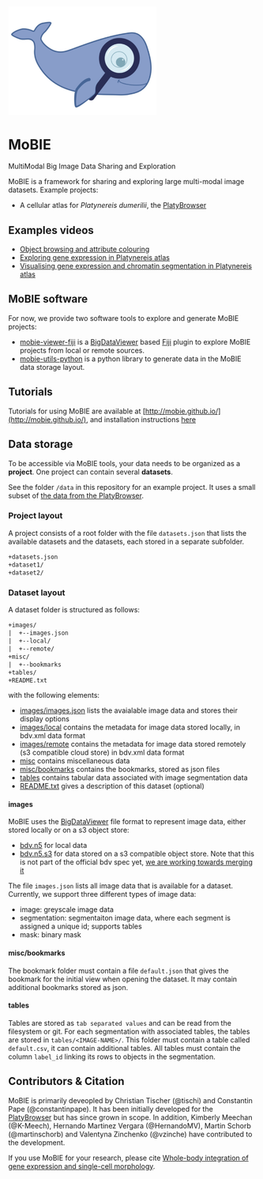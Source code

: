 <img width="300" src="images/mobie-logo-highres.png"></img>


# MoBIE

MultiModal Big Image Data Sharing and Exploration

MoBIE is a framework for sharing and exploring large multi-modal image datasets.
Example projects:
- A cellular atlas for *Platynereis dumerilii*, the [PlatyBrowser](https://github.com/mobie-org/platybrowser-datasets)

## Examples videos

- [Object browsing and attribute colouring](https://youtu.be/HENo-vq-6to)
- [Exploring gene expression in Platynereis atlas](https://youtu.be/4SR5GoSiCVE)
- [Visualising gene expression and chromatin segmentation in Platynereis atlas](https://youtu.be/tdOLelm6Vlw)

## MoBIE software

For now, we provide two software tools to explore and generate MoBIE projects:
- [mobie-viewer-fiji](https://github.com/mobie-org/mobie-viewer-fiji) is a [BigDataViewer](https://imagej.net/BigDataViewer) based [Fiji](https://fiji.sc/) plugin to explore MoBIE projects from local or remote sources.
- [mobie-utils-python](https://github.com/mobie-org/mobie-utils-python) is a python library to generate data in the MoBIE data storage layout.


## Tutorials
Tutorials for using MoBIE are available at [http://mobie.github.io/](http://mobie.github.io/), and
installation instructions [here](https://github.com/mobie/mobie-viewer-fiji)

## Data storage

To be accessible via MoBIE tools, your data needs to be organized as a **project**.
One project can contain several **datasets**.

See the folder `/data` in this repository for an example project. It uses a small subset of [the data from the PlatyBrowser](https://github.com/mobie-org/platybrowser-datasets/tree/master/data).

### Project layout

A project consists of a root folder with the file `datasets.json` that lists the available datasets and the datasets, each stored
in a separate subfolder.
```
+datasets.json
+dataset1/
+dataset2/
```

### Dataset layout

A dataset folder is structured as follows:
```
+images/
|  +--images.json
|  +--local/
|  +--remote/
+misc/
|  +--bookmarks
+tables/
+README.txt
```

with the following elements:
- [images/images.json](https://github.com/mobie-org/mobie/blob/master/data/platynereis/images/images.json) lists the avaialable image data and stores their display options
- [images/local](https://github.com/mobie-org/mobie/tree/master/data/platynereis/images/local) contains the metadata for image data stored locally, in bdv.xml data format
- [images/remote](https://github.com/mobie-org/mobie/tree/master/data/platynereis/images/remote) contains the metadata for image data stored remotely (s3 compatible cloud store) in bdv.xml data format
- [misc](https://github.com/mobie-org/mobie/tree/master/data/platynereis/misc) contains miscellaneous data
- [misc/bookmarks](https://github.com/mobie-org/mobie/tree/master/data/platynereis/misc/bookmarks) contains the bookmarks, stored as json files
- [tables](https://github.com/mobie-org/mobie/tree/master/data/platynereis/tables) contains tabular data associated with image segmentation data
- [README.txt](https://github.com/mobie-org/mobie/blob/master/data/platynereis/README.txt) gives a description of this dataset (optional)

#### images

MoBIE uses the [BigDataViewer](https://imagej.net/BigDataViewer) file format to represent image data, either stored locally or on a s3 object store:
- [bdv.n5](https://github.com/bigdataviewer/bigdataviewer-core/blob/master/BDV%20N5%20format.md) for local data
- [bdv.n5.s3](https://github.com/saalfeldlab/n5-aws-s3) for data stored on a s3 compatible object store. Note that this is not part of the official bdv spec yet, [we are working towards merging it](https://github.com/bigdataviewer/bigdataviewer-core/pull/94)

The file `images.json` lists all image data that is available for a dataset.
Currently, we support three different types of image data:
- image: greyscale image data
- segmentation: segmentaiton image data, where each segment is assigned a unique id; supports tables
- mask: binary mask

<!---
TODO explain the image.json format in more detail
-->

#### misc/bookmarks

The bookmark folder must contain a file `default.json` that gives the bookmark for the initial view when opening the dataset.
It may contain additional bookmarks stored as json.

<!---
TODO explain the bookmark format further
-->

#### tables

Tables are stored as `tab separated values` and can be read from the filesystem or git.
For each segmentation with associated tables, the tables are stored in `tables/<IMAGE-NAME>/`.
This folder must contain a table called `default.csv`, it can contain additional tables.
All tables must contain the column `label_id` linking its rows to objects in the segmentation.


## Contributors & Citation

MoBIE is primarily deveopled by Christian Tischer (@tischi) and Constantin Pape (@constantinpape).
It has been initially developed for the [PlatyBrowser](https://github.com/mobie-org/platybrowser-datasets) but has since grown in scope. 
In addition, Kimberly Meechan (@K-Meech), Hernando Martinez Vergara (@HernandoMV), Martin Schorb (@martinschorb) and Valentyna Zinchenko (@vzinche) have contributed to the development.

<!---
TODO additional acknknowledgments:
- Sian for name
- Gemma for logo
- Tobias, Igor, Stephan for java help
- ?
-->

If you use MoBIE for your research, please cite [Whole-body integration of gene expression and single-cell morphology](https://www.biorxiv.org/content/10.1101/2020.02.26.961037v1).
